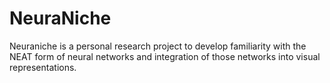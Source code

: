 # NeuraNiche
Neuraniche is a personal research project to develop familiarity with the NEAT form of neural networks and integration of those networks into visual representations.
